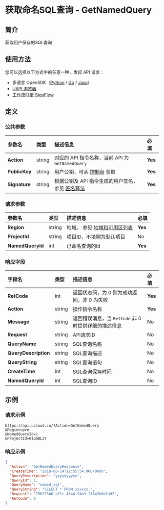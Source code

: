 # 获取命名SQL查询 - GetNamedQuery

## 简介

获取用户保存的SQL查询





## 使用方法

您可以选择以下方式中的任意一种，发起 API 请求：
- 多语言 OpenSDK（[Python](https://github.com/ucloud/ucloud-sdk-python3) / [Go](https://github.com/ucloud/ucloud-sdk-go) / [Java](https://github.com/ucloud/ucloud-sdk-java)）
- [UAPI 浏览器](https://console.ucloud.cn/uapi/detail?id=GetNamedQuery)
- [工作流引擎 StepFlow](https://console.ucloud.cn/stepflow/manage/)

## 定义

### 公共参数

| 参数名 | 类型 | 描述信息 | 必填 |
|:---|:---|:---|:---|
| **Action**     | string  | 对应的 API 指令名称，当前 API 为 `GetNamedQuery`                        | **Yes** |
| **PublicKey**  | string  | 用户公钥，可从 [控制台](https://console.ucloud.cn/uapi/apikey) 获取                                             | **Yes** |
| **Signature**  | string  | 根据公钥及 API 指令生成的用户签名，参见 [签名算法](api/summary/signature.md)  | **Yes** |

### 请求参数

| 参数名 | 类型 | 描述信息 | 必填 |
|:---|:---|:---|:---|
| **Region** | string | 地域。 参见 [地域和可用区列表](api/summary/regionlist) |**Yes**|
| **ProjectId** | string | 项目ID，不填则为默认项目 |No|
| **NamedQueryId** | int | 已命名查询的Id |**Yes**|

### 响应字段

| 字段名 | 类型 | 描述信息 | 必填 |
|:---|:---|:---|:---|
| **RetCode** | int | 返回状态码，为 0 则为成功返回，非 0 为失败 |**Yes**|
| **Action** | string | 操作指令名称 |**Yes**|
| **Message** | string | 返回错误消息，当 `RetCode` 非 0 时提供详细的描述信息 |No|
| **Request** | string | API请求ID |No|
| **QueryName** | string | SQL查询名称 |No|
| **QueryDescription** | string | SQL查询描述 |No|
| **QueryString** | string | SQL查询语句 |No|
| **CreateTime** | int | SQL查询保存时间 |No|
| **NamedQueryId** | int | SQL查询ID |No|




## 示例

### 请求示例
    
```
https://api.ucloud.cn/?Action=GetNamedQuery
&Region=pre
&NamedQueryId=1
&ProjectId=WiGGBLzY
```

### 响应示例
    
```json
{
  "Action": "GetNamedQueryResponse",
  "CreateTime": "2018-08-14T12:55:54.000+0000",
  "QueryDescription": "yyyyyyyyyy",
  "QueryId": 1,
  "QueryName": "named_sql",
  "QueryString": "SELECT * FROM xxxxxx;",
  "Request": "756275b6-b71c-4844-94b9-1f842b6d7a92",
  "RetCode": 0
}
```





